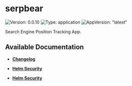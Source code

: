# serpbear

![Version: 0.0.10](https://img.shields.io/badge/Version-0.0.10-informational?style=flat-square) ![Type: application](https://img.shields.io/badge/Type-application-informational?style=flat-square) ![AppVersion: "latest"](https://img.shields.io/badge/AppVersion-"latest"-informational?style=flat-square)

Search Engine Position Tracking App.

## Available Documentation

- [**Changelog**](CHANGELOG)

- [**Helm Security**](container-security)

- [**Helm Security**](helm-security)

